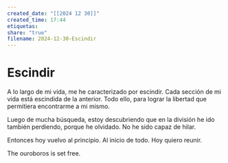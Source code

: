 ```yaml
---
created_date: "[[2024 12 30]]"
created_time: 17:44
etiquetas: 
share: "true"
filename: 2024-12-30-Escindir
---
```

# Escindir
A lo largo de mi vida, me he caracterizado por escindir. Cada sección de mi vida está escindida de la anterior. Todo ello, para lograr la libertad que permitiera encontrarme a mi mismo. 

Luego de mucha búsqueda, estoy descubriendo que en la división he ido también perdiendo, porque he olvidado. No he sido capaz de hilar.

Entonces hoy vuelvo al principio. Al inicio de todo. Hoy quiero reunir.

The ouroboros is set free.

